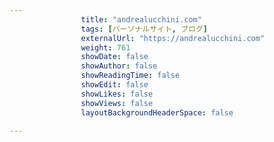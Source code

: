---
                title: "andrealucchini.com"
                tags: [パーソナルサイト, ブログ]
                externalUrl: "https://andrealucchini.com"
                weight: 761
                showDate: false
                showAuthor: false
                showReadingTime: false
                showEdit: false
                showLikes: false
                showViews: false
                layoutBackgroundHeaderSpace: false
                ---

